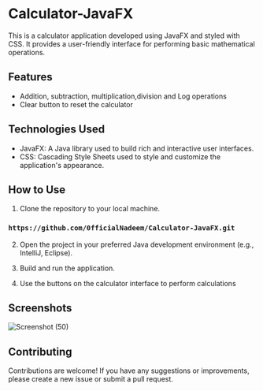 # Calculator-JavaFX

This is a calculator application developed using JavaFX and styled with CSS. It provides a user-friendly interface for performing basic mathematical operations.

## Features

- Addition, subtraction, multiplication,division and Log operations
- Clear button to reset the calculator

## Technologies Used

- JavaFX: A Java library used to build rich and interactive user interfaces.
- CSS: Cascading Style Sheets used to style and customize the application's appearance.

## How to Use
1. Clone the repository to your local machine.
### `https://github.com/0fficialNadeem/Calculator-JavaFX.git`


2. Open the project in your preferred Java development environment (e.g., IntelliJ, Eclipse).

3. Build and run the application.

4. Use the buttons on the calculator interface to perform calculations

## Screenshots
![Screenshot (50)](https://github.com/0fficialNadeem/Calculator-JavaFX/assets/55362119/5407d4f4-02c6-4831-b9fd-87f23f6fcbc6)

## Contributing
Contributions are welcome! If you have any suggestions or improvements, please create a new issue or submit a pull request.

